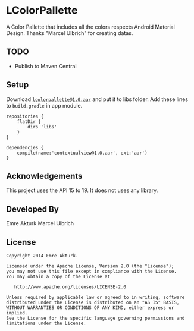 LColorPallette
==============

A Color Pallette that includes all the colors respects Android Material Design.
Thanks "Marcel Ulbrich" for creating datas.

TODO
-----

* Publish to Maven Central

Setup
-----

Download [```lcolorpallette@1.0.aar```](https://github.com/emreaktrk/ContextualView/blob/master/lcolorpallette@1.0.aar?raw=true) and put it to libs folder.
Add these lines to ```build.gradle``` in app module.

```
repositories {
    flatDir {
        dirs 'libs'
    }
}

dependencies {
    compile(name:'contextualview@1.0.aar', ext:'aar')
}
```

Acknowledgements
----------------

This project uses the API 15 to 19.
It does not uses any library.


Developed By
------------

Emre Akturk
Marcel Ulbrich

License
--------

    Copyright 2014 Emre Akturk.

    Licensed under the Apache License, Version 2.0 (the "License");
    you may not use this file except in compliance with the License.
    You may obtain a copy of the License at

       http://www.apache.org/licenses/LICENSE-2.0

    Unless required by applicable law or agreed to in writing, software
    distributed under the License is distributed on an "AS IS" BASIS,
    WITHOUT WARRANTIES OR CONDITIONS OF ANY KIND, either express or implied.
    See the License for the specific language governing permissions and
    limitations under the License.

